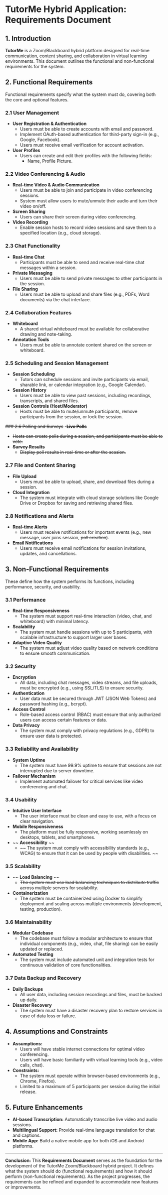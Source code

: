 # TutorMe Hybrid Application: Requirements Document

## 1. Introduction
**TutorMe** is a Zoom/Blackboard hybrid platform designed for real-time communication, content sharing, and collaboration in virtual learning environments. This document outlines the functional and non-functional requirements for the system.

## 2. Functional Requirements
Functional requirements specify what the system must do, covering both the core and optional features.

### 2.1 User Management
- **User Registration & Authentication**
  - Users must be able to create accounts with email and password.
  - Implement OAuth-based authentication for third-party sign-in (e.g., Google, Facebook).
  - Users must receive email verification for account activation.
- **User Profiles**
  - Users can create and edit their profiles with the following fields:
    - Name, Profile Picture.

### 2.2 Video Conferencing & Audio
- **Real-time Video & Audio Communication**
  - Users must be able to join and participate in video conferencing sessions.
  - System must allow users to mute/unmute their audio and turn their video on/off.
- **Screen Sharing**
  - Users can share their screen during video conferencing.
- **Video Recording**
  - Enable session hosts to record video sessions and save them to a specified location (e.g., cloud storage).

### 2.3 Chat Functionality
- **Real-time Chat**
  - Participants must be able to send and receive real-time chat messages within a session.
- **Private Messaging**
  - Users must be able to send private messages to other participants in the session.
- **File Sharing**
  - Users must be able to upload and share files (e.g., PDFs, Word documents) via the chat interface.

### 2.4 Collaboration Features
- **Whiteboard**
  - A shared virtual whiteboard must be available for collaborative drawing and note-taking.
- **Annotation Tools**
  - Users must be able to annotate content shared on the screen or whiteboard.

### 2.5 Scheduling and Session Management
- **Session Scheduling**
  - Tutors can schedule sessions and invite participants via email, sharable link, or calendar integration (e.g., Google Calendar).
- **Session History**
  - Users must be able to view past sessions, including recordings, transcripts, and shared files.
- **Session Controls (Host/Moderator)**
  - Hosts must be able to mute/unmute participants, remove participants from the session, or lock the session.

~~### 2.6 Polling and Surveys~~
-~~**Live Polls**~~
  - ~~Hosts can create polls during a session, and participants must be able to vote.~~
- ~~**Survey Results**~~
  - ~~Display poll results in real-time or after the session.~~

### 2.7 File and Content Sharing
- **File Upload**
  - Users must be able to upload, share, and download files during a session.
- **Cloud Integration**
  - The system must integrate with cloud storage solutions like Google Drive or Dropbox for saving and retrieving shared files.

### 2.8 Notifications and Alerts
- **Real-time Alerts**
  - Users must receive notifications for important events (e.g., new message, user joins session, ~~poll creation~~).
- **Email Notifications**
  - Users must receive email notifications for session invitations, updates, and cancellations.

## 3. Non-Functional Requirements
These define how the system performs its functions, including performance, security, and usability.

### 3.1 Performance
- **Real-time Responsiveness**
  - The system must support real-time interaction (video, chat, and whiteboard) with minimal latency.
- **Scalability**
  - The system must handle sessions with up to 5 participants, with scalable infrastructure to support larger user bases.
- **Adaptive Video Quality**
  - The system must adjust video quality based on network conditions to ensure smooth communication.

### 3.2 Security
- **Encryption**
  - All data, including chat messages, video streams, and file uploads, must be encrypted (e.g., using SSL/TLS) to ensure security.
- **Authentication**
  - User data must be secured through JWT (JSON Web Tokens) and password hashing (e.g., bcrypt).
- **Access Control**
  - Role-based access control (RBAC) must ensure that only authorized users can access certain features or data.
- **Data Privacy**
  - The system must comply with privacy regulations (e.g., GDPR) to ensure user data is protected.

### 3.3 Reliability and Availability
- **System Uptime**
  - The system must have 99.9% uptime to ensure that sessions are not interrupted due to server downtime.
- **Failover Mechanism**
  - Implement automated failover for critical services like video conferencing and chat.

### 3.4 Usability
- **Intuitive User Interface**
  - The user interface must be clean and easy to use, with a focus on clear navigation.
- **Mobile Responsiveness**
  - The platform must be fully responsive, working seamlessly on desktops, tablets, and smartphones.
- ~~ **Accessibility** ~~
  - ~~ The system must comply with accessibility standards (e.g., WCAG) to ensure that it can be used by people with disabilities. ~~

### 3.5 Scalability
- ~~ **Load Balancing** ~~
  - ~~The system must use load balancing techniques to distribute traffic across multiple servers for scalability.~~
- **Containerization**
  - The system must be containerized using Docker to simplify deployment and scaling across multiple environments (development, testing, production).

### 3.6 Maintainability
- **Modular Codebase**
  - The codebase must follow a modular architecture to ensure that individual components (e.g., video, chat, file sharing) can be easily updated or replaced.
- **Automated Testing**
  - The system must include automated unit and integration tests for continuous validation of core functionalities.

### 3.7 Data Backup and Recovery
- **Daily Backups**
  - All user data, including session recordings and files, must be backed up daily.
- **Disaster Recovery**
  - The system must have a disaster recovery plan to restore services in case of data loss or failure.

## 4. Assumptions and Constraints
- **Assumptions:**
  - Users will have stable internet connections for optimal video conferencing.
  - Users will have basic familiarity with virtual learning tools (e.g., video calls, chat).
- **Constraints:**
  - The system must operate within browser-based environments (e.g., Chrome, Firefox).
  - Limited to a maximum of 5 participants per session during the initial release.

## 5. Future Enhancements
- **AI-based Transcription:** Automatically transcribe live video and audio sessions.
- **Multilingual Support:** Provide real-time language translation for chat and captions.
- **Mobile App:** Build a native mobile app for both iOS and Android platforms.

---

**Conclusion:**
This **Requirements Document** serves as the foundation for the development of the TutorMe Zoom/Blackboard hybrid project. It defines what the system should do (functional requirements) and how it should perform (non-functional requirements). As the project progresses, the requirements can be refined and expanded to accommodate new features or improvements.

